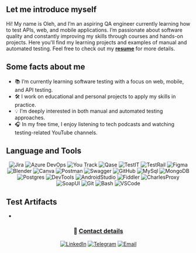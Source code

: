 ## Let me introduce myself

Hi! My name is Oleh, and I’m an aspiring QA engineer currently learning how to test APIs, web, and mobile applications. I’m passionate about software quality and constantly improving my skills through courses and hands-on projects. 
Here you'll find my learning projects and examples of manual and automated testing.
Feel free to check out my __[resume]()__ for more details.

## Some facts about me

<ul>
<li>📚 I’m currently learning software testing with a focus on web, mobile, and API testing.</li>
<li>🛠️ I work on educational and personal projects to apply my skills in practice.</li>
<li>💡 I’m deeply interested in both manual and automated testing approaches.</li>
<li>🎧 In my free time, I enjoy listening to tech podcasts and watching testing-related YouTube channels.</li>
</ul>

## Language and Tools

<div align="center">

![Jira](https://img.shields.io/badge/-Jira-090909?style=for-the-badge&logo=jira&logoColor=136be1)
![Azure DevOps](https://custom-icon-badges.demolab.com/badge/-Azure%20DevOps-090909?style=for-the-badge&logo=azure%20devops&logoColor=)
![You Track](https://custom-icon-badges.demolab.com/badge/-YouTrack-000?style=for-the-badge&logo=youtrack&logoColor=fff)
![Qase](https://custom-icon-badges.demolab.com/badge/-Qase-000?style=for-the-badge&logo=Qase&logoColor=fff)
![TestIT](https://custom-icon-badges.demolab.com/badge/-TestIT-000?style=for-the-badge&logo=testit&logoColor=fff)
![TestRail](https://custom-icon-badges.demolab.com/badge/-TestRail-000?style=for-the-badge&logo=test_rail&logoColor=fff)
![Figma](https://custom-icon-badges.demolab.com/badge/-Figma-000?style=for-the-badge&logo=figma-logo&logoColor=fff)
![Blender](https://custom-icon-badges.demolab.com/badge/-Blender-000?style=for-the-badge&logo=blender-logo&logoColor=fff)
![Canva](https://img.shields.io/badge/-Canva-090909?style=for-the-badge&logo=canva&logoColor=#EA7A33)
![Postman](https://custom-icon-badges.demolab.com/badge/-Postman-000?style=for-the-badge&logo=postman-logo&logoColor=fff)
![Swagger](https://custom-icon-badges.demolab.com/badge/-Swagger-000?style=for-the-badge&logo=swagger-logo&logoColor=fff)
![GitHub](https://img.shields.io/badge/-GitHub-090909?style=for-the-badge&logo=github&logoColor=fff)
![MySql](https://img.shields.io/badge/-MySql-090909?style=for-the-badge&logo=mysql&logoColor=4479A1)
![MongoDB](https://img.shields.io/badge/-MongoDB-090909?style=for-the-badge&logo=mongodb&logoColor=53A551)
![Postgres](https://img.shields.io/badge/-Postgres-090909?style=for-the-badge&logo=postgresql&logoColor=396491)
![DevTools](https://custom-icon-badges.demolab.com/badge/-DevTools-000?style=for-the-badge&logo=devtools&logoColor=fff)
![AndroidStudio](https://custom-icon-badges.demolab.com/badge/-Android_Studio-000?style=for-the-badge&logo=android-studio-logo&logoColor=fff)
![Fiddler](https://custom-icon-badges.demolab.com/badge/-Fiddler-000?style=for-the-badge&logo=fiddler&logoColor=fff)
![CharlesProxy](https://custom-icon-badges.demolab.com/badge/-Charles_Proxy-000?style=for-the-badge&logo=charles_proxy&logoColor=fff)
![SoapUI](https://custom-icon-badges.demolab.com/badge/-SoapUI-000?style=for-the-badge&logo=soapui-logo&logoColor=fff)
![Git](https://custom-icon-badges.demolab.com/badge/-Git-000?style=for-the-badge&logo=git_logo&logoColor=fff)
![Bash](https://custom-icon-badges.demolab.com/badge/-Bash-000?style=for-the-badge&logo=bash-logo&logoColor=fff)
![VSCode](https://custom-icon-badges.demolab.com/badge/-VSCode-000?style=for-the-badge&logo=vscode-logo&logoColor=fff)

</div>

## Test Artifacts

<ul>
<li></li>
</ul>

<h3 align="center">📩 <u><strong>Contact details</strong></u></h3>

<div align="center">

[![LinkedIn](https://custom-icon-badges.demolab.com/badge/-linkedin-000?style=for-the-badge&logo=linked_in_&logoColor=fff)](https://www.linkedin.com/in/olehrsobol/)
[![Telegram](https://custom-icon-badges.demolab.com/badge/-Telegram-000?style=for-the-badge&logo=Telegram&logoColor)](https://t.me/olehrsobol)
[![Email](https://custom-icon-badges.demolab.com/badge/-email-000?style=for-the-badge&logo=gmaill&logoColor)](mailto:oleh.sobol.r@gmail.com)

</div>